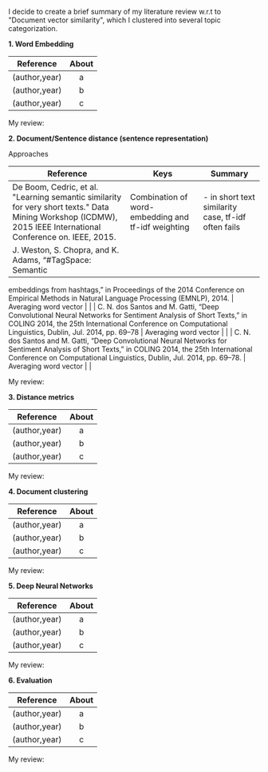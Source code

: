 I decide to create a brief summary of my literature review w.r.t to "Document vector similarity", which I clustered into several topic categorization.

**1. Word Embedding**

| Reference        | About           | 
| ------------- |:-------------:| 
| (author,year)      | a | 
| (author,year)      | b      |  
| (author,year) | c      |   

My review:

**2. Document/Sentence distance (sentence representation)**

Approaches

| Reference        | Keys           | Summary |
| ------------- |-------------| ------------- | 
| De Boom, Cedric, et al. "Learning semantic similarity for very short texts." Data Mining Workshop (ICDMW), 2015 IEEE International Conference on. IEEE, 2015.      | Combination of word-embedding and tf-idf weighting | - in short text similarity case, tf-idf often fails |
| J. Weston, S. Chopra, and K. Adams, “#TagSpace: Semantic
embeddings from hashtags,” in Proceedings of the 2014
Conference on Empirical Methods in Natural Language Processing
(EMNLP), 2014.      | Averaging word vector     |  |
| C. N. dos Santos and M. Gatti, “Deep Convolutional Neural
Networks for Sentiment Analysis of Short Texts,” in COLING
2014, the 25th International Conference on Computational
Linguistics, Dublin, Jul. 2014, pp. 69–78 | Averaging word vector      |   |
| C. N. dos Santos and M. Gatti, “Deep Convolutional Neural
Networks for Sentiment Analysis of Short Texts,” in COLING
2014, the 25th International Conference on Computational
Linguistics, Dublin, Jul. 2014, pp. 69–78. | Averaging word vector      |  |

My review:

**3. Distance metrics**

| Reference        | About           | 
| ------------- |:-------------:| 
| (author,year)      | a | 
| (author,year)      | b      |  
| (author,year) | c      |   

My review:

**4. Document clustering**

| Reference        | About           | 
| ------------- |:-------------:| 
| (author,year)      | a | 
| (author,year)      | b      |  
| (author,year) | c      |   

My review:

**5. Deep Neural Networks**

| Reference        | About           | 
| ------------- |:-------------:| 
| (author,year)      | a | 
| (author,year)      | b      |  
| (author,year) | c      |   

My review:

**6. Evaluation**

| Reference        | About           | 
| ------------- |:-------------:| 
| (author,year)      | a | 
| (author,year)      | b      |  
| (author,year) | c      |   

My review:
